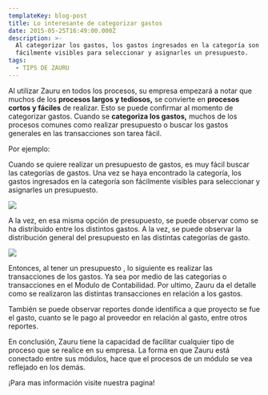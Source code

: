 ```yaml
---
templateKey: blog-post
title: Lo interesante de categorizar gastos
date: 2015-05-25T16:49:00.000Z
description: >-
  Al categorizar los gastos, los gastos ingresados en la categoría son
  fácilmente visibles para seleccionar y asignarles un presupuesto.
tags:
  - TIPS DE ZAURU
---
```

Al utilizar Zauru en todos los procesos, su empresa empezará a notar que muchos de los **procesos largos y tediosos,** se convierte en **procesos cortos y fáciles** de realizar. Esto se puede confirmar al momento de categorizar gastos. Cuando se **categoriza los gastos,** muchos de los procesos comunes como realizar presupuesto o buscar los gastos generales en las transacciones son tarea fácil.

Por ejemplo:

Cuando se quiere realizar un presupuesto de gastos, es muy fácil buscar las categorías de gastos. Una vez se haya encontrado la categoría, los gastos ingresados en la categoría son fácilmente visibles para seleccionar y asignarles un presupuesto.



![](/img/categorizar-gastos.png)

A la vez, en esa misma opción de presupuesto, se puede observar como se ha distribuido entre los distintos gastos. A la vez, se puede observar la distribución general del presupuesto en las distintas categorías de gasto.



![](/img/categorizar-gastos1.png)

Entonces, al tener un presupuesto , lo siguiente es realizar las transacciones de los gastos. Ya sea por medio de las categorias o transacciones en el Modulo de Contabilidad. Por ultimo, Zauru da el detalle como se realizaron las distintas transacciones en relación a los gastos.

También se puede observar reportes donde identifica a que proyecto se fue el gasto, cuanto se le pago al proveedor en relación al gasto, entre otros reportes.

En conclusión, Zauru tiene la capacidad de facilitar cualquier tipo de proceso que se realice en su empresa. La forma en que Zauru está conectado entre sus módulos, hace que el procesos de un módulo se vea reflejado en los demás.

¡Para mas información visite nuestra pagina!
